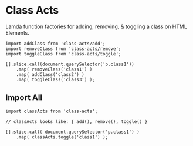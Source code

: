 # Class Acts

Lamda function factories for adding, removing, & toggling a class on HTML Elements.


	import addClass from 'class-acts/add';
	import removeClass from 'class-acts/remove';
	import toggleClass from 'class-acts/toggle';

	[].slice.call(document.querySelector('p.class1'))
		.map( removeClass('class1') )
		.map( addClass('class2') )
		.map( toggleClass('class3') );



## Import All

	import classActs from 'class-acts';

	// classActs looks like: { add(), remove(), toggle() }

	[].slice.call( document.querySelector('p.class1') )
		.map( classActs.toggle('class1') );


